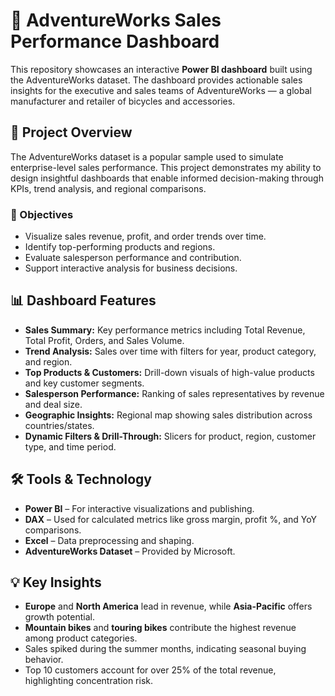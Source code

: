 # 🚴 AdventureWorks Sales Performance Dashboard

This repository showcases an interactive **Power BI dashboard** built using the AdventureWorks dataset. The dashboard provides actionable sales insights for the executive and sales teams of AdventureWorks — a global manufacturer and retailer of bicycles and accessories.

## 📌 Project Overview

The AdventureWorks dataset is a popular sample used to simulate enterprise-level sales performance. This project demonstrates my ability to design insightful dashboards that enable informed decision-making through KPIs, trend analysis, and regional comparisons.

### 🎯 Objectives

- Visualize sales revenue, profit, and order trends over time.
- Identify top-performing products and regions.
- Evaluate salesperson performance and contribution.
- Support interactive analysis for business decisions.

## 📊 Dashboard Features

- **Sales Summary:** Key performance metrics including Total Revenue, Total Profit, Orders, and Sales Volume.
- **Trend Analysis:** Sales over time with filters for year, product category, and region.
- **Top Products & Customers:** Drill-down visuals of high-value products and key customer segments.
- **Salesperson Performance:** Ranking of sales representatives by revenue and deal size.
- **Geographic Insights:** Regional map showing sales distribution across countries/states.
- **Dynamic Filters & Drill-Through:** Slicers for product, region, customer type, and time period.

## 🛠 Tools & Technology

- **Power BI** – For interactive visualizations and publishing.
- **DAX** – Used for calculated metrics like gross margin, profit %, and YoY comparisons.
- **Excel** – Data preprocessing and shaping.
- **AdventureWorks Dataset** – Provided by Microsoft.

## 💡 Key Insights

- **Europe** and **North America** lead in revenue, while **Asia-Pacific** offers growth potential.
- **Mountain bikes** and **touring bikes** contribute the highest revenue among product categories.
- Sales spiked during the summer months, indicating seasonal buying behavior.
- Top 10 customers account for over 25% of the total revenue, highlighting concentration risk.

